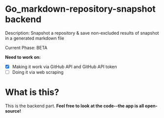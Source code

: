 # Go_markdown-repository-snapshot backend

Description: Snapshot a repository & save non-excluded results of snapshot in a generated markdown file

Current Phase: BETA

**Need to work on:**

- [x] Making it work via GitHub API and GitHub API token
- [ ] Doing it via web scraping

# What is this?

This is the backend part. **Feel free to look at the code--the app is all open-source!**
